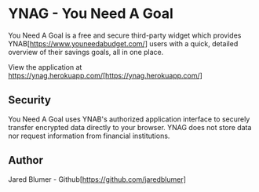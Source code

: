 # YNAG - You Need A Goal

You Need A Goal is a free and secure third-party widget which provides YNAB[https://www.youneedabudget.com/] users with a quick, detailed overview of their savings goals, all in one place.

View the application at https://ynag.herokuapp.com/[https://ynag.herokuapp.com/]

## Security

You Need A Goal uses YNAB's authorized application interface to securely transfer encrypted data directly to your browser. YNAG does not store data nor request information from financial institutions.

## Author

Jared Blumer - Github[https://github.com/jaredblumer]
